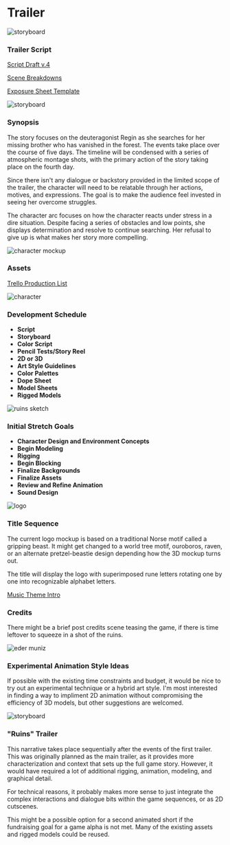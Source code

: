 # Trailer

![storyboard](https://github.com/jcongerkallas1/Brefhamer/blob/master/Images/forestsketchdetailed.jpg)
### Trailer Script

[Script Draft v.4](https://github.com/jcongerkallas1/Folkvangr/blob/master/Documents/script.mb)

[Scene Breakdowns](https://docs.google.com/spreadsheets/d/1O49k0T9nOEONyeSdslIZxbT2U-ZDwiXI7stlKnVHx1g/edit?usp=sharing)

[Exposure Sheet Template](https://docs.google.com/spreadsheets/d/17MuCUg5NwhyVl2NZp06m9p3Ug7RId467MvHyuk9bij0/edit?usp=sharing)

![storyboard](https://github.com/jcongerkallas1/Brefhamer/blob/master/Images/forest_thumbs3.jpg)
### Synopsis
The story focuses on the deuteragonist Regin as she searches for her missing brother who has vanished in the forest.  The events take place over the course of five days.  The timeline will be condensed with a series of atmospheric montage shots, with the primary action of the story taking place on the fourth day.

Since there isn't any dialogue or backstory provided in the limited scope of the trailer, the character will need to be relatable through her actions, motives, and expressions.  The goal is to make the audience feel invested in seeing her overcome struggles.  

The character arc focuses on how the character reacts under stress in a dire situation. Despite facing a series of obstacles and low points, she displays determination and resolve to continue searching.  Her refusal to give up is what makes her story more compelling.  

![character mockup](https://github.com/jcongerkallas1/Folkvangr/blob/master/Images/regin3.png)
### Assets

[Trello Production List](https://trello.com/b/b2Wf4KYK/folkvangr)

![character](https://github.com/jcongerkallas1/Folkvangr/blob/master/Images/regin_widescreen.jpg)
### Development Schedule
- **Script**
- **Storyboard**
- **Color Script**
- **Pencil Tests/Story Reel**
- **2D or 3D**
- **Art Style Guidelines**
- **Color Palettes**
- **Dope Sheet**
- **Model Sheets**
- **Rigged Models**

![ruins sketch](https://github.com/jcongerkallas1/Brefhamer/blob/master/Images/monastary_ruins_sketch_small.jpg)
### Initial Stretch Goals
- **Character Design and Environment Concepts**
- **Begin Modeling**
- **Rigging**
- **Begin Blocking**
- **Finalize Backgrounds**
- **Finalize Assets**
- **Review and Refine Animation**
- **Sound Design**

![logo](https://github.com/jcongerkallas1/Folkvangr/blob/master/Images/gripping_beast_4.jpg)
### Title Sequence
The current logo mockup is based on a traditional Norse motif called a gripping beast.  It might get changed to a world tree motif, ouroboros, raven, or an alternate pretzel-beastie design depending how the 3D mockup turns out.  

The title will display the logo with superimposed rune letters rotating one by one into recognizable alphabet letters.  

[Music Theme Intro](https://soundcloud.com/irkluesing/ravensong-master-6-10-17/s-8Oou2)

### Credits
There might be a brief post credits scene teasing the game, if there is time leftover to squeeze in a shot of the ruins.  

![eder muniz](https://github.com/jcongerkallas1/Folkvangr/blob/master/Images/Background2.png)
### Experimental Animation Style Ideas
If possible with the existing time constraints and budget, it would be nice to try out an experimental technique or a hybrid art style.  I'm most interested in finding a way to impliment 2D animation without compromising the efficiency of 3D models, but other suggestions are welcomed.

![storyboard](https://github.com/jcongerkallas1/Brefhamer/blob/master/Images/forest_scene_pencil_sketch.jpg)
### "Ruins" Trailer
This narrative takes place sequentially after the events of the first trailer.  This was originally planned as the main trailer, as it provides more characterization and context that sets up the full game story.  However, it would have required a lot of additional rigging, animation, modeling, and graphical detail.  

For technical reasons, it probably makes more sense to just integrate the complex interactions and dialogue bits within the game sequences, or as 2D cutscenes.

This might be a possible option for a second animated short if the fundraising goal for a game alpha is not met.  Many of the existing assets and rigged models could be reused.
